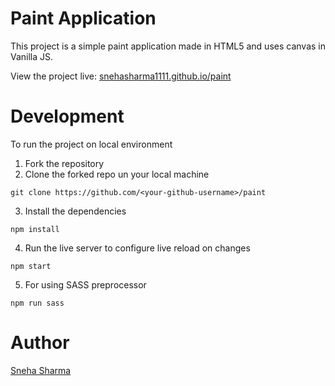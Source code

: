# Paint Application

This project is a simple paint application made in HTML5 and uses canvas in Vanilla JS.

View the project live: [snehasharma1111.github.io/paint](https://snehasharma1111.github.io/paint)

# Development

To run the project on local environment

1. Fork the repository
2. Clone the forked repo un your local machine

```
git clone https://github.com/<your-github-username>/paint
```

3. Install the dependencies

```
npm install
```

4. Run the live server to configure live reload on changes

```
npm start
```

5. For using SASS preprocessor

```
npm run sass
```

# Author

[Sneha Sharma](https://snehasharma1111.github.io)